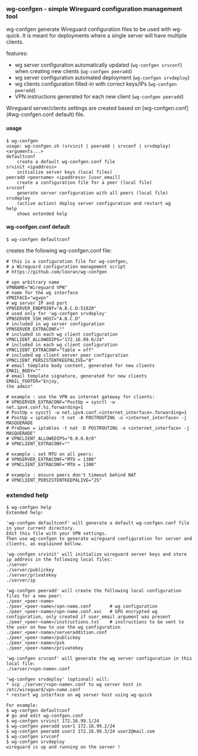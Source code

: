 ### wg-confgen - simple Wireguard configuration management tool

wg-confgen generate Wireguard configuration files to be used with wg-quick.
It is meant for deployments where a single server will have multiple clients.

features:
* wg server configuration automatically updated (`wg-confgen srvconf`) when creating new clients (`wg-confgen peeradd`)
* wg server configuration automated deployment (`wg-confgen srvdeploy`)
* wg clients configuration filled-in with correct keys/IPs (`wg-confgen peeradd`)
* VPN instructions generated for each new client (`wg-confgen peeradd`)

Wireguard server/clients settings are created based on [wg-confgen.conf](#wg-confgen.conf default) file.

#### usage 

```
$ wg-confgen
usage: wg-confgen.sh (srvinit | peeradd | srvconf | srvdeploy) <arguments...>
defaultconf
    create a default wg-confgen.conf file
srvinit <ipaddress>
    initialize server keys (local files)
peeradd <peername> <ipaddress> [user_email]
    create a configuration file for a peer (local file)
srvconf
    generate server configuration with all peers (local file)
srvdeploy
    (active action) deploy server configuration and restart wg
help
    shows extended help
```

#### wg-confgen.conf default

```
$ wg-confgen defaultconf
```

creates the following wg-confgen.conf file:

```
# this is a configuration file for wg-confgen,
# a Wireguard configuration management script
# https://github.com/looran/wg-confgen

# vpn arbitrary name
VPNNAME="Wireguard VPN"
# name for the wg interface
VPNIFACE="wgvpn"
# wg server IP and port
VPNSERVER_ENDPOINT="A.B.C.D:51820"
# used only for 'wg-confgen srvdeploy'
VPNSERVER_SSH_HOST="A.B.C.D"
# included in wg server configuration
VPNSERVER_EXTRACONF=""
# included in each wg client configuration
VPNCLIENT_ALLOWEDIPS="172.16.99.0/24"
# included in each wg client configuration
VPNCLIENT_EXTRACONF="Table = off"
# included wg client server peer configuration
VPNCLIENT_PERSISTENTKEEPALIVE="0"
# email template body content, generated for new clients
EMAIL_BODY=""
# email template signature, generated for new clients
EMAIL_FOOTER="Enjoy,
the admin"

# example : use the VPN as internet gateway for clients:
# VPNSERVER_EXTRACONF="PostUp = sysctl -w net.ipv4.conf.%i.forwarding=1
# PostUp = sysctl -w net.ipv4.conf.<internet_interface>.forwarding=1
# PostUp = iptables -t nat -A POSTROUTING -o <internet_interface> -j MASQUERADE
# PreDown = iptables -t nat -D POSTROUTING -o <internet_interface> -j MASQUERADE"
# VPNCLIENT_ALLOWEDIPS="0.0.0.0/0"
# VPNCLIENT_EXTRACONF=""

# example : set MTU on all peers:
# VPNSERVER_EXTRACONF="MTU = 1300"
# VPNCLIENT_EXTRACONF="MTU = 1300"

# example : ensure peers don't timeout behind NAT
# VPNCLIENT_PERSISTENTKEEPALIVE="25"
```

### extended help

```
$ wg-confgen help
Extended help:

'wg-confgen defaultconf' will generate a default wg-confgen.conf file in your current directory.
Edit this file with your VPN settings.
Then use wg-confgen to generate wireguard configuration for server and clients, as explained bellow.

'wg-confgen srvinit' will initialize wireguard server keys and store ip address in the following local files:
./server
./server/publickey
./server/privatekey
./server/ip

'wg-confgen peeradd' will create the following local configuration files for a new peer:
./peer_<peer-name>
./peer_<peer-name>/vpn-name.conf       # wg configuration
./peer_<peer-name>/vpn-name.conf.asc   # GPG encrypted wg configuration, only created if user_email argument was present
./peer_<peer-name>/instructions.txt    # instructions to be sent to the user on how to use the wg configuration
./peer_<peer-name>/serveraddition.conf
./peer_<peer-name>/publickey
./peer_<peer-name>/psk
./peer_<peer-name>/privatekey

'wg-confgen srvconf' will generate the wg server configuration in this local file:
./server/<vpn-name>.conf

'wg-confgen srvdeploy' (optional) will:
* scp ./server/<vpn-name>.conf to wg server host in /etc/wireguard/vpn-name.conf
* restart wg interface on wg server host using wg-quick

For example:
$ wg-confgen defaultconf
# go and edit wg-confgen.conf
$ wg-confgen srvinit 172.16.99.1/24
$ wg-confgen peeradd user1 172.16.99.2/24
$ wg-confgen peeradd user2 172.16.99.3/24 user2@mail.com
$ wg-confgen srvconf
$ wg-confgen srvdeploy 
wireguard is up and running on the server !
```
